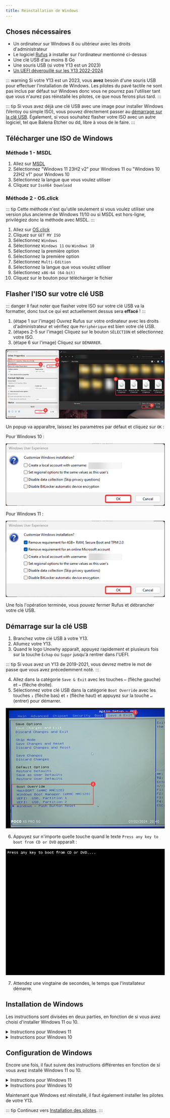 ```yaml
---
title: Réinstallation de Windows
---
```


## Choses nécessaires

- Un ordinateur sur Windows 8 ou ultérieur avec les droits d'administrateur
- Le logiciel [Rufus](https://rufus.ie/) à installer sur l'ordinateur mentionné ci-dessus
- Une clé USB d'au moins 8 Go
- Une souris USB (si votre Y13 est un 2023)
- [Un UEFI déverouillé sur les Y13 2022-2024](/get-started)

::: warning
Si votre Y13 est un 2023, vous **avez** besoin d'une souris USB pour effectuer l'installation de Windows. Les pilotes du pavé tactile ne sont pas inclus par défaut sur Windows donc vous ne pourrez pas l'utiliser tant que vous n'aurez pas réinstallé les pilotes, ce que nous ferons plus tard.
:::

::: tip
Si vous avez déjà une clé USB avec une image pour installer Windows (Ventoy ou simple ISO), vous pouvez directement passer au [démarrage sur la clé USB](/windows-reinstall#demarrage-sur-la-cle-usb). Également, si vous souhaitez flasher votre ISO avec un autre logiciel, tel que Balena Etcher ou dd, libre à vous de le faire.
:::

## Télécharger une ISO de Windows

### Méthode 1 - MSDL

1. Allez sur [MSDL](https://msdl.gravesoft.dev/)
2. Sélectionnez "Windows 11 23H2 v2" pour Windows 11 ou "Windows 10 22H2 v1" pour Windows 10
3. Sélectionnez la langue que vous voulez utiliser
4. Cliquez sur `IsoX64 Download`

### Méthode 2 - OS.click

::: tip
Cette méthode n'est qu'utile seulement si vous voulez utiliser une version plus ancienne de Windows 11/10 ou si MSDL est hors-ligne, privilégiez donc la méthode avec MSDL.
:::

1. Allez sur [OS.click](https://os.click/en)
2. Cliquez sur `GET MY ISO`
3. Sélectionnez `Windows`
4. Sélectionnez `Windows 11` ou `Windows 10`
5. Sélectionnez la première option
6. Sélectionnez la première option
7. Sélectionnez `Multi-Edition`
8. Sélectionnez la langue que vous voulez utiliser
9. Sélectionnez `x86-64 (64-bit)`
10. Cliquez sur le bouton pour télécharger le fichier

## Flasher l'ISO sur votre clé USB

::: danger
Il faut noter que flasher votre ISO sur votre clé USB va la formatter, donc tout ce qui est actuellement dessus sera **effacé** !
:::

1. (étape 1 sur l'image) Ouvrez Rufus sur votre ordinateur avec les droits d'administrateur et vérifiez que `Périphérique` est bien votre clé USB.
2. (étapes 2-5 sur l'image) Cliquez sur le bouton `SÉLECTION` et sélectionnez votre ISO.
3. (étape 6 sur l'image) Cliquez sur `DÉMARRER`.

![](/assets/images/win-installer/rufus/iso_selection.png)

Un popup va apparaître, laissez les paramètres par défaut et cliquez sur `OK` :

Pour Windows 10 :

![](/assets/images/win-installer/rufus/settings10.png)

Pour Windows 11 :

![](/assets/images/win-installer/rufus/settings11.png)

Une fois l'opération terminée, vous pouvez fermer Rufus et débrancher votre clé USB.

## Démarrage sur la clé USB

1. Branchez votre clé USB à votre Y13.
2. Allumez votre Y13.
3. Quand le logo Unowhy apparaît, appuyez rapidement et plusieurs fois sur la touche `Échap` ou `Suppr` jusqu'à rentrer dans l'UEFI.

::: tip
Si vous avez un Y13 de 2019-2021, vous devrez mettre le mot de passe que vous avez précedemment noté.
:::

4. Allez dans la catégorie `Save & Exit` avec les touches `←` (flèche gauche) et `→` (flèche droite).
5. Sélectionnez votre clé USB dans la catégorie `Boot Override` avec les touches `↓` (flèche bas) et `↑` (flèche haut) et appuyez sur la touche `↵` (entrer) pour démarrer.

![](/assets/images/win-installer/bootusb.png)

6. Appuyez sur n'importe quelle touche quand le texte `Press any key to boot from CD or DVD` apparaît :

![](/assets/images/win-installer/press-any-key.png)

7. Attendez une vingtaine de secondes, le temps que l'installateur démarre.

## Installation de Windows

Les instructions sont divisées en deux parties, en fonction de si vous avez choisi d'installer Windows 11 ou 10.

<details>
<summary>Instructions pour Windows 11</summary>

1. Cet écran devrait apparaître, cliquez sur suivant :

![](/assets/images/win-installer/win11/first-screen.png)

2. Cliquez sur `Installer maintenant` :

![](/assets/images/win-installer/win11/install-button.png)

::: tip
L'installateur sélectionnera automatiquement la version Windows 11 Pro Education, puisque la clé de produit est incluse dans l'UEFI.
:::

3. Cochez la case `J'accepte ...` et cliquez sur `Suivant` pour accepter les termes du contrat de license logiciel Microsoft que vous avez bien évidemment lu :

![](/assets/images/win-installer/win11/tos-screen.png)

4. Cliquez sur `Personnalisé` :

![](/assets/images/win-installer/win11/install-mode.png)

5. Pour chaque partition dans la liste, sélectionnez la et cliquez sur `Supprimer` :

![](/assets/images/win-installer/win11/partitions.png)

6. Cliquez sur la partition non allouée qu'il reste puis sur `Suivant` :

![](/assets/images/win-installer/win11/select-partition.png)

7. Attendez que l'installation se termine.
</details>

<details>
<summary>Instructions pour Windows 10</summary>

1. Cet écran devrait apparaître, cliquez sur suivant :

![](/assets/images/win-installer/win10/first-screen.png)

2. Cliquez sur `Installer maintenant` :

![](/assets/images/win-installer/win10/install-button.png)

::: tip
L'installateur sélectionnera automatiquement la version Windows 10 Pro Education, puisque la clé de produit est incluse dans l'UEFI.
:::

1. Cochez la case `J'accepte ...` et cliquez sur `Suivant` pour accepter les termes du contrat de license logiciel Microsoft que vous avez bien évidemment lu :

![](/assets/images/win-installer/win10/tos-screen.png)

4. Cliquez sur `Personnalisé` :

![](/assets/images/win-installer/win10/install-mode.png)

5. Pour chaque partition dans la liste, sélectionnez la et cliquez sur `Supprimer` :

![](/assets/images/win-installer/win10/partitions.png)

6. Cliquez sur la partition non allouée qu'il reste puis sur `Suivant` :

![](/assets/images/win-installer/win10/select-partition.png)

7. Attendez que l'installation se termine.
</details>

## Configuration de Windows

Encore une fois, il faut suivre des instructions différentes en fonction de si vous avez installé Windows 11 ou 10.

<details>
<summary>Instructions pour Windows 11</summary>

Commencez à configurer votre nouvelle installation jusqu'à arriver sur la page pour se connecter à Internet :

![](/assets/images/win-oobe/win11/internet.png)

1. Cliquez sur `Je n'ai pas Internet`.

<details>
<summary>Le bouton n'est pas présent ?</summary>

Appuyez simultanément sur `Shift` et `F10` pour ouvrir l'invite de commandes, puis dedans entrez `oobe\bypassnro`. Votre Y13 va redémarrer, puis vous pourrez voir le bouton.

![](/assets/images/win-oobe/win11/bypassnro.png)
</details>

2. Cliquez sur `Continuer avec l'installation limitée` :

![](/assets/images/win-oobe/win11/limited-installation.png)

3. Vous pouvez maintenant configurer votre compte local :

![](/assets/images/win-oobe/win11/local-account.png)

::: tip
N'oubliez pas de dire non à toutes les options concernant la vie privée pour envoyer le moins de données possibles à tonton Bill Gates. 😉
:::
</details>

<details>
<summary>Instructions pour Windows 10</summary>

Commencez à configurer votre nouvelle installation jusqu'à arriver dans la catégorie `Compte` :

![](/assets/images/win-oobe/win10/account-type.png)

1. Sélectionnez `Configurer pour une utilisation personnelle` puis cliquez sur `Suivant`.

2. Cliquez sur `Compte hors connexion` :

![](/assets/images/win-oobe/win10/ms-login.png)

3. Cliquez sur `Expérience limitée` :

![](/assets/images/win-oobe/win10/ms-login2.png)

4. Vous pouvez maintenant configurer votre compte local :

![](/assets/images/win-oobe/win10/local-account.png)

::: tip
N'oubliez pas de dire non à toutes les options concernant la vie privée pour envoyer le moins de données possibles à tonton Bill Gates. 😉
:::
</details>

Maintenant que Windows est réinstallé, il faut également installer les pilotes de votre Y13.

::: tip
Continuez vers [Installation des pilotes](/install-drivers).
:::